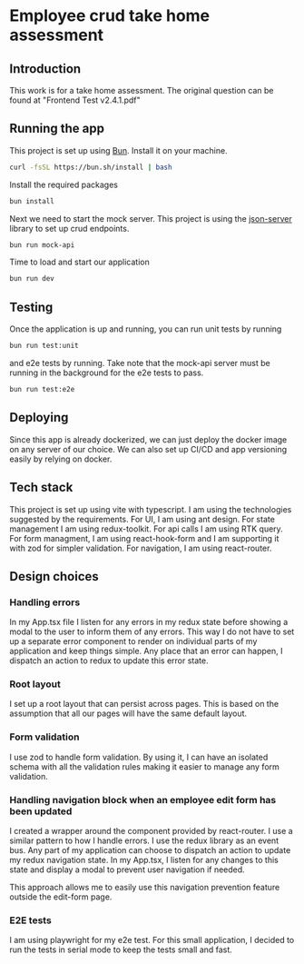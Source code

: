 # Employee crud take home assessment

## Introduction

This work is for a take home assessment. The original question can be found at "Frontend Test v2.4.1.pdf"

## Running the app

This project is set up using [Bun](https://bun.sh/). Install it on your machine.

```bash
curl -fsSL https://bun.sh/install | bash
```

Install the required packages

```bash
bun install
```

Next we need to start the mock server. This project is using the [json-server](https://github.com/typicode/json-server) library to set up crud endpoints.

```bash
bun run mock-api
```

Time to load and start our application

```bash
bun run dev
```

## Testing

Once the application is up and running, you can run unit tests by running

```bash
bun run test:unit
```

and e2e tests by running. Take note that the mock-api server must be running in the background for the e2e tests to pass.

```bash
bun run test:e2e
```

## Deploying

Since this app is already dockerized, we can just deploy the docker image on any server of our choice. We can also set up CI/CD and app versioning easily by relying on docker.

## Tech stack

This project is set up using vite with typescript. I am using the technologies suggested by the requirements.
For UI, I am using ant design. For state management I am using redux-toolkit. For api calls I am using RTK query. For form managment, I am using react-hook-form and I am supporting it with zod for simpler validation. For navigation, I am using react-router.

## Design choices

### Handling errors

In my App.tsx file I listen for any errors in my redux state before showing a modal to the user to inform them of any errors. This way I do not have to set up a separate error component to render on individual parts of my application and keep things simple. Any place that an error can happen, I dispatch an action to redux to update this error state.

### Root layout

I set up a root layout that can persist across pages. This is based on the assumption that all our pages will have the same default layout.

### Form validation

I use zod to handle form validation. By using it, I can have an isolated schema with all the validation rules making it easier to manage any form validation.

### Handling navigation block when an employee edit form has been updated

I created a wrapper around the <Link> component provided by react-router. I use a similar pattern to how I handle errors. I use the redux library as an event bus. Any part of my application can choose to dispatch an action to update my redux navigation state. In my App.tsx, I listen for any changes to this state and display a modal to prevent user navigation if needed.

This approach allows me to easily use this navigation prevention feature outside the edit-form page.

### E2E tests

I am using playwright for my e2e test. For this small application, I decided to run the tests in serial mode to keep the tests small and fast.
